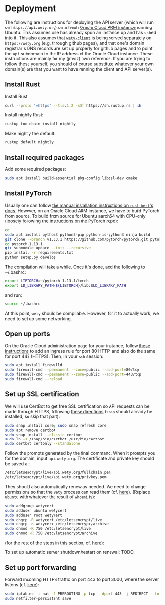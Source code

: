 # Deployment

The following are instructions for deploying the API server (which will run on `https://api.wety.org`) on a fresh [Oracle Cloud ARM instance](https://docs.oracle.com/en-us/iaas/Content/Compute/References/arm.htm) running Ubuntu. This assumes one has already spun an instance up and has `ssh`ed into it. This also assumes that [`wety-client`](https://github.com/jmviz/wety-client) is being served separately on `https://wety.org` (e.g. through github pages), and that one's domain registrar's DNS records are set up properly for github pages and to point the `api` subdomain to the IP address of the Oracle Cloud instance. These instructions are mainly for my (jmviz) own reference. If you are trying to follow these yourself, you should of course substitute whatever your own domain(s) are that you want to have running the client and API server(s). 

## Install Rust

Install Rust:

```bash
curl --proto '=https' --tlsv1.2 -sSf https://sh.rustup.rs | sh
```

Install nightly Rust:

```bash
rustup toolchain install nightly
```

Make nightly the default:

```bash
rustup default nightly
```

## Install required packages

Add some required packages:

```bash
sudo apt install build-essential pkg-config libssl-dev cmake
```

## Install PyTorch

Usually one can follow [the manual installation instructions on `rust-bert`'s docs](https://docs.rs/rust-bert/0.20.0/rust_bert/#manual-installation-recommended). However, on an Oracle Cloud ARM instance, we have to build PyTorch from source. To build from source for Ubuntu aarch64 with CPU-only (loosely following [the instructions on the PyTorch repo](https://github.com/pytorch/pytorch#from-source)):

```bash
cd
sudo apt install python3 python3-pip python-is-python3 ninja-build
git clone --branch v1.13.1 https://github.com/pytorch/pytorch.git pytorch-1.13.1
cd pytorch-1.13.1
git submodule update --init --recursive
pip install -r requirements.txt
python setup.py develop
```

The compilation will take a while. Once it's done, add the following to ~/.bashrc:

```bash
export LIBTORCH=~/pytorch-1.13.1/torch
export LD_LIBRARY_PATH=${LIBTORCH}/lib:$LD_LIBRARY_PATH
```

and run:

```bash
source ~/.bashrc
```

At this point, `wety` should be compilable. However, for it to actually work, we need to set up some networking.

## Open up ports

On the Oracle Cloud administration page for your instance, follow [these instructions](https://docs.oracle.com/en-us/iaas/developer-tutorials/tutorials/apache-on-ubuntu/01oci-ubuntu-apache-summary.htm#add-ingress-rules) to add an ingress rule for port 80 HTTP, and also do the same for port 443 (HTTPS). Then, in your `ssh` session:

```bash
sudo apt install firewalld
sudo firewall-cmd --permanent --zone=public --add-port=80/tcp
sudo firewall-cmd --permanent --zone=public --add-port=443/tcp
sudo firewall-cmd --reload
```

## Set up SSL certification

We will use CertBot to get free SSL certification so API requests can be made through HTTPS, following [these directions](https://certbot.eff.org/instructions?ws=other&os=ubuntufocal) (`snap` should already be installed, so skip that part):

```bash
sudo snap install core; sudo snap refresh core
sudo apt remove certbot
sudo snap install --classic certbot
sudo ln -s /snap/bin/certbot /usr/bin/certbot
sudo certbot certonly --standalone
```

Follow the prompts generated by the final command. When it prompts you for the domain, input `api.wety.org`. The certificate and private key should be saved at:

```bash
/etc/letsencrypt/live/api.wety.org/fullchain.pem
/etc/letsencrypt/live/api.wety.org/privkey.pem
```

They should also automatically renew as needed. We need to change permissions so that the `wety` process can read them (cf. [here](https://stackoverflow.com/a/54903098/10658294)). (Replace `ubuntu` with whatever the result of `whoami` is):

```bash
sudo addgroup wetycert
sudo adduser ubuntu wetycert
sudo adduser root wetycert
sudo chgrp -R wetycert /etc/letsencrypt/live
sudo chgrp -R wetycert /etc/letsencrypt/archive
sudo chmod -R 750 /etc/letsencrypt/live
sudo chmod -R 750 /etc/letsencrypt/archive
```


(for the rest of the steps in this section, cf. [here](https://blogs.oracle.com/developers/post/free-ssl-certificates-in-the-oracle-cloud-using-certbot-and-lets-encrypt)):




To set up automatic server shutdown/restart on renewal: TODO.


## Set up port forwarding

Forward incoming HTTPS traffic on port 443 to port 3000, where the server listens (cf. [here](https://superuser.com/a/1334552)): 

```bash
sudo iptables -t nat -I PREROUTING -p tcp --dport 443 -j REDIRECT --to-ports 3000
sudo netfilter-persistent save
```





